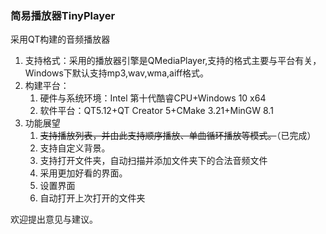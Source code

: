 ### 简易播放器TinyPlayer
采用QT构建的音频播放器

1. 支持格式：采用的播放器引擎是QMediaPlayer,支持的格式主要与平台有关，Windows下默认支持mp3,wav,wma,aiff格式。
2. 构建平台：
   1. 硬件与系统环境：Intel 第十代酷睿CPU+Windows 10 x64
   2. 软件平台：QT5.12+QT Creator 5+CMake 3.21+MinGW 8.1
3. 功能展望
   1. <s>支持播放列表，并由此支持顺序播放、单曲循环播放等模式。</s>（已完成）
   2. 支持自定义背景。
   3. 支持打开文件夹，自动扫描并添加文件夹下的合法音频文件
   4. 采用更加好看的界面。
   5. 设置界面
   6. 自动打开上次打开的文件夹

欢迎提出意见与建议。